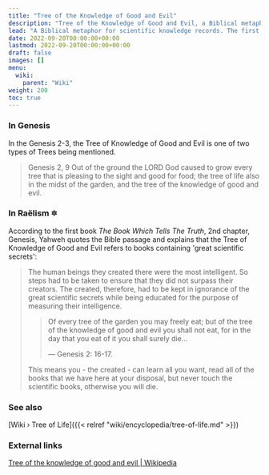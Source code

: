 ```yaml
---
title: "Tree of the Knowledge of Good and Evil"
description: "Tree of the Knowledge of Good and Evil, a Biblical metaphor for scientific knowledge records. The first genetically engineered human beings were shown some but not all scientific books, especially books containing great scientific knowledge were kept secret. The good and evil represents the deliberate ignorance about these records and the ramifications contained therin."
lead: "A Biblical metaphor for scientific knowledge records. The first genetically engineered human beings were shown some but not all scientific books, especially books containing great scientific knowledge were kept secret. The good and evil represents the deliberate ignorance about these records and the ramifications contained therin."
date: 2022-09-20T00:00:00+00:00
lastmod: 2022-09-20T00:00:00+00:00
draft: false
images: []
menu:
  wiki:
    parent: "Wiki"
weight: 200
toc: true
---
```


### In Genesis

In the Genesis 2-3, the Tree of Knowledge of Good and Evil is one of two types of Trees being mentioned.

> Genesis 2, 9 Out of the ground the LORD God caused to grow every tree that is pleasing to the sight and good for food; the tree of life also in the midst of the garden, and the tree of the knowledge of good and evil.

### In Raëlism 🔯

According to the first book _The Book Which Tells The Truth_, 2nd chapter, Genesis, Yahweh quotes the Bible passage and explains that the Tree of Knowledge of Good and Evil refers to books containing 'great scientific secrets':

> The human beings they created there were the most intelligent. So steps had to be taken to ensure that they did not surpass their creators. The created, therefore, had to be kept in ignorance of the great scientific secrets while being educated for the purpose of measuring their intelligence.
>
>> Of every tree of the garden you may freely eat; but of the tree of the knowledge of good and evil you shall not eat, for in the day that you eat of it you shall surely die...
>>
>> — Genesis 2: 16-17.
>
> This means you - the created - can learn all you want, read all of the books that we have here at your disposal, but never touch the scientific books, otherwise you will die.

### See also

[Wiki › Tree of Life]({{< relref "wiki/encyclopedia/tree-of-life.md" >}})</br>

### External links

[Tree of the knowledge of good and evil | Wikipedia](https://en.wikipedia.org/wiki/Tree_of_the_knowledge_of_good_and_evil)

